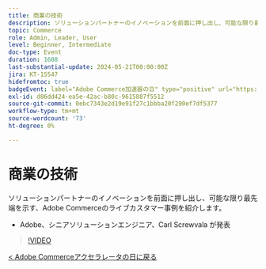 ```yaml
---
title: 商業の技術
description: ソリューションパートナーのイノベーションを前面に押し出し、可能な限り最先端を示す、Adobe Commerceのライブカスタマー事例を紹介します。
topic: Commerce
role: Admin, Leader, User
level: Beginner, Intermediate
doc-type: Event
duration: 1608
last-substantial-update: 2024-05-21T00:00:00Z
jira: KT-15547
hidefromtoc: true
badgeEvent: label="Adobe Commerce加速器の日" type="positive" url="https://experienceleague.adobe.com/en/docs/events/apac-commerce-recordings/2024/overview"
exl-id: d86dd424-ea5e-42ac-b80c-9615887f5512
source-git-commit: 0ebc7343e2d19e91f27c1bbba20f290ef7df5377
workflow-type: tm+mt
source-wordcount: '73'
ht-degree: 0%

---
```


# 商業の技術

ソリューションパートナーのイノベーションを前面に押し出し、可能な限り最先端を示す、Adobe Commerceのライブカスタマー事例を紹介します。

+ Adobe、シニアソリューションエンジニア、Carl Screwvala が発表

>[!VIDEO](https://video.tv.adobe.com/v/3429274/?learn=on)

[&lt; Adobe Commerceアクセラレータの日に戻る](./overview.md)
